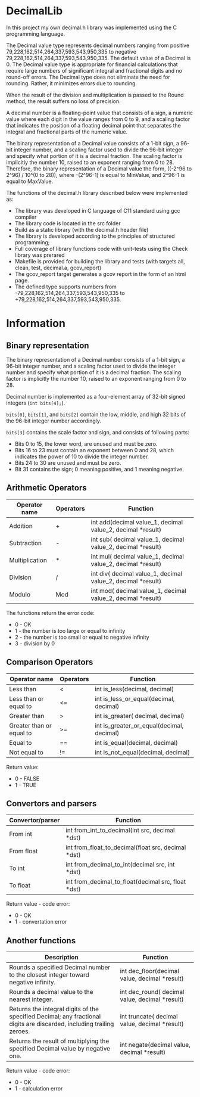 # DecimalLib

In this project my own decimal.h library was implemented using the C programming language.

The Decimal value type represents decimal numbers ranging from positive 79,228,162,514,264,337,593,543,950,335 to negative 79,228,162,514,264,337,593,543,950,335. The default value of a Decimal is 0. The Decimal value type is appropriate for financial calculations that require large numbers of significant integral and fractional digits and no round-off errors. The Decimal type does not eliminate the need for rounding. Rather, it minimizes errors due to rounding.

When the result of the division and multiplication is passed to the Round method, the result suffers no loss of precision.

A decimal number is a floating-point value that consists of a sign, a numeric value where each digit in the value ranges from 0 to 9, and a scaling factor that indicates the position of a floating decimal point that separates the integral and fractional parts of the numeric value.

The binary representation of a Decimal value consists of a 1-bit sign, a 96-bit integer number, and a scaling factor used to divide the 96-bit integer and specify what portion of it is a decimal fraction. The scaling factor is implicitly the number 10, raised to an exponent ranging from 0 to 28. Therefore, the binary representation of a Decimal value the form, ((-2^96 to 2^96) / 10^(0 to 28)), where -(2^96-1) is equal to MinValue, and 2^96-1 is equal to MaxValue.

The functions of the decimal.h library described below were implemented as:
- The library was developed in C language of C11 standard using gcc compiler
- The library code is located in the src folder   
- Build as a static library (with the decimal.h header file)
- The library is developed according to the principles of structured programming;
- Full coverage of library functions code with unit-tests using the Check library was prerared
- Makefile is provided for building the library and tests (with targets all, clean, test, decimal.a, gcov_report)  
- The gcov_report target generates a gcov report in the form of an html page.
- The defined type supports numbers from -79,228,162,514,264,337,593,543,950,335 to +79,228,162,514,264,337,593,543,950,335.

# Information
## Binary representation

The binary representation of a Decimal number consists of a 1-bit sign, a 96-bit integer number, and a scaling factor used to divide the integer number and specify what portion of it is a decimal fraction. The scaling factor is implicitly the number 10, raised to an exponent ranging from 0 to 28.

Decimal number is implemented as a four-element array of 32-bit signed integers (`int bits[4];`).

`bits[0]`, `bits[1]`, and `bits[2]` contain the low, middle, and high 32 bits of the 96-bit integer number accordingly.

`bits[3]` contains the scale factor and sign, and consists of following parts:
- Bits 0 to 15, the lower word, are unused and must be zero.
- Bits 16 to 23 must contain an exponent between 0 and 28, which indicates the power of 10 to divide the integer number.
- Bits 24 to 30 are unused and must be zero.
- Bit 31 contains the sign; 0 meaning positive, and 1 meaning negative.

## Arithmetic Operators

| Operator name | Operators  | Function                                                                           | 
| ------ | ------ |------------------------------------------------------------------------------------|
| Addition | + | int add(decimal value_1, decimal value_2, decimal *result)         |
| Subtraction | - | int sub( decimal value_1, decimal value_2, decimal *result) |
| Multiplication | * | int mul( decimal value_1, decimal value_2, decimal *result) | 
| Division | / | int div( decimal value_1, decimal value_2, decimal *result) |
| Modulo | Mod | int mod( decimal value_1, decimal value_2, decimal *result) |

The functions return the error code:
- 0 - OK
- 1 - the number is too large or equal to infinity
- 2 - the number is too small or equal to negative infinity
- 3 - division by 0

## Comparison Operators

| Operator name | Operators  | Function | 
| ------ | ------ | ------ |
| Less than | < | int is_less(decimal, decimal) |
| Less than or equal to | <= | int is_less_or_equal(decimal, decimal) | 
| Greater than | > | int is_greater( decimal, decimal) |
| Greater than or equal to | >= | int is_greater_or_equal(decimal, decimal) | 
| Equal to | == | int is_equal(decimal, decimal) |
| Not equal to | != | int is_not_equal(decimal, decimal) |

Return value:
- 0 - FALSE
- 1 - TRUE

## Convertors and parsers

| Convertor/parser | Function | 
| ------ | ------ |
| From int | int from_int_to_decimal(int src, decimal *dst) |
| From float | int from_float_to_decimal(float src, decimal *dst) |
| To int | int from_decimal_to_int(decimal src, int *dst) |
| To float | int from_decimal_to_float(decimal src, float *dst) |

Return value - code error:
- 0 - OK
- 1 - convertation error

## Another functions

| Description | Function                                                         | 
| ------ |------------------------------------------------------------------|
| Rounds a specified Decimal number to the closest integer toward negative infinity. | int dec_floor(decimal value, decimal *result)            |	
| Rounds a decimal value to the nearest integer. | int dec_round( decimal value, decimal *result)    |
| Returns the integral digits of the specified Decimal; any fractional digits are discarded, including trailing zeroes. | int truncate( decimal value, decimal *result) |
| Returns the result of multiplying the specified Decimal value by negative one. | int negate(decimal value, decimal *result)   |

Return value - code error:
- 0 - OK
- 1 - calculation error